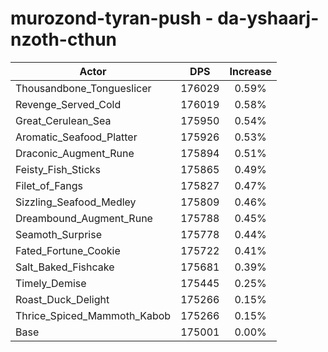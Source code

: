 # murozond-tyran-push - da-yshaarj-nzoth-cthun
| Actor | DPS | Increase |
|---|:---:|:---:|
|Thousandbone_Tongueslicer|176029|0.59%|
|Revenge_Served_Cold|176019|0.58%|
|Great_Cerulean_Sea|175950|0.54%|
|Aromatic_Seafood_Platter|175926|0.53%|
|Draconic_Augment_Rune|175894|0.51%|
|Feisty_Fish_Sticks|175865|0.49%|
|Filet_of_Fangs|175827|0.47%|
|Sizzling_Seafood_Medley|175809|0.46%|
|Dreambound_Augment_Rune|175788|0.45%|
|Seamoth_Surprise|175778|0.44%|
|Fated_Fortune_Cookie|175722|0.41%|
|Salt_Baked_Fishcake|175681|0.39%|
|Timely_Demise|175445|0.25%|
|Roast_Duck_Delight|175266|0.15%|
|Thrice_Spiced_Mammoth_Kabob|175266|0.15%|
|Base|175001|0.00%|
